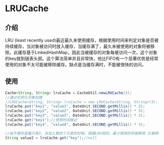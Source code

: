 LRUCache
===

## 介绍
LRU (least recently used)最近最久未使用缓存。根据使用时间来判定对象是否被持续缓存，当对象被访问时放入缓存，当缓存满了，最久未被使用的对象将被移除。此缓存基于LinkedHashMap，因此当被缓存的对象每被访问一次，这个对象的key就到链表头部。这个算法简单并且非常快，他比FIFO有一个显著优势是经常使用的对象不太可能被移除缓存。缺点是当缓存满时，不能被很快的访问。

## 使用
```java
Cache<String, String> lruCache = CacheUtil.newLRUCache(3);
//通过实例化对象创建
//LRUCache<String, String> lruCache = new LRUCache<String, String>(3);
lruCache.put("key1", "value1", DateUnit.SECOND.getMillis() * 3);
lruCache.put("key2", "value2", DateUnit.SECOND.getMillis() * 3);
lruCache.put("key3", "value3", DateUnit.SECOND.getMillis() * 3);
lruCache.get("key1");//使用时间推近
lruCache.put("key4", "value4", DateUnit.SECOND.getMillis() * 3);

//由于缓存容量只有3，当加入第四个元素的时候，根据LRU规则，最少使用的将被移除（2被移除）
String value2 = lruCache.get("key");//null
```

